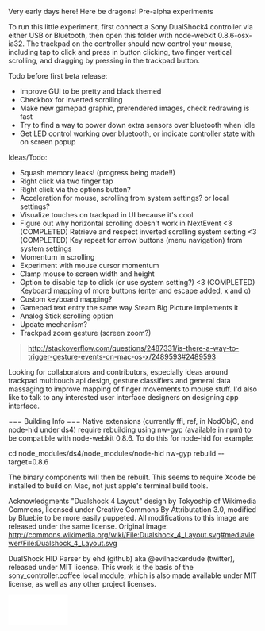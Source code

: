 Very early days here! Here be dragons! Pre-alpha experiments

To run this little experiment, first connect a Sony DualShock4 controller via
either USB or Bluetooth, then open this folder with node-webkit 0.8.6-osx-ia32.
The trackpad on the controller should now control your mouse, including tap to
click and press in button clicking, two finger vertical scrolling, and dragging
by pressing in the trackpad button.

Todo before first beta release:
 - Improve GUI to be pretty and black themed
 - Checkbox for inverted scrolling
 - Make new gamepad graphic, prerendered images, check redrawing is fast
 - Try to find a way to power down extra sensors over bluetooth when idle
 - Get LED control working over bluetooth, or indicate controller state with on screen popup

Ideas/Todo:
 - Squash memory leaks! (progress being made!!)
 - Right click via two finger tap
 - Right click via the options button?
 - Acceleration for mouse, scrolling from system settings? or local settings?
 - Visualize touches on trackpad in UI because it's cool
 - Figure out why horizontal scrolling doesn't work in NextEvent
<3 (COMPLETED) Retrieve and respect inverted scrolling system setting
<3 (COMPLETED) Key repeat for arrow buttons (menu navigation) from system settings
 - Momentum in scrolling
 - Experiment with mouse cursor momentum
 - Clamp mouse to screen width and height
 - Option to disable tap to click (or use system setting?)
<3 (COMPLETED) Keyboard mapping of more buttons (enter and escape added, x and o)
 - Custom keyboard mapping?
 - Gamepad text entry the same way Steam Big Picture implements it
 - Analog Stick scrolling option
 - Update mechanism?
 - Trackpad zoom gesture (screen zoom?)
  > http://stackoverflow.com/questions/2487331/is-there-a-way-to-trigger-gesture-events-on-mac-os-x/2489593#2489593

Looking for collaborators and contributors, especially ideas around trackpad
multitouch api design, gesture classifiers and general data massaging to
improve mapping of finger movements to mouse stuff. I'd also like to talk to
any interested user interface designers on designing app interface.


=== Building Info ===
Native extensions (currently ffi, ref, in NodObjC, and node-hid under ds4)
require rebuilding using nw-gyp (available in npm) to be compatible with
node-webkit 0.8.6. To do this for node-hid for example:

  cd node_modules/ds4/node_modules/node-hid
  nw-gyp rebuild --target=0.8.6

The binary components will then be rebuilt. This seems to require Xcode
be installed to build on Mac, not just apple's terminal build tools.

Acknowledgments 
"Dualshock 4 Layout" design by Tokyoship of Wikimedia Commons, licensed under Creative Commons By Attributation 3.0, modified by Bluebie to be more easily puppeted. All modifications to this image are released under the same license. Original image: http://commons.wikimedia.org/wiki/File:Dualshock_4_Layout.svg#mediaviewer/File:Dualshock_4_Layout.svg

DualShock HID Parser by ehd (github) aka @evilhackerdude (twitter), released under MIT license. This work is the basis of the sony_controller.coffee local module, which is also made available under MIT license, as well as any other project licenses.


<iframe data-aa='498465' src='//ad.a-ads.com/498465?size=120x60&background_color=000000&text_color=ffffff&title_color=000aff&title_hover_color=ff0000&link_color=000aff' scrolling='no' style='width:120px; height:60px; border:0px; padding:0;overflow:hidden' allowtransparency='true'></iframe>
